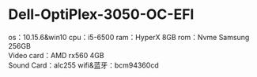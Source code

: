 # Dell-OptiPlex-3050-OC-EFI
os：10.15.6&win10
cpu：i5-6500 
ram：HyperX 8GB 
rom：Nvme Samsung 256GB  
Video card：AMD rx560 4GB  
Sound Card：alc255
wifi&蓝牙：bcm94360cd
